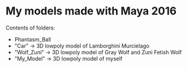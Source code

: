 # My models made with Maya 2016

Contents of folders:
- Phantasm_Ball
- "Car"       -> 3D lowpoly model of Lamborghini Murcielago
- "Wolf_Zuni" -> 3D lowpoly model of Gray Wolf and Zuni Fetish Wolf
- "My_Model"  -> 3D lowpoly model of myself
